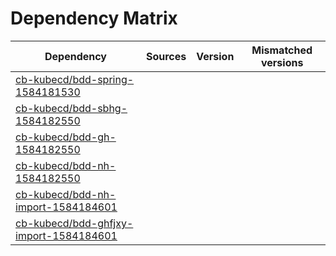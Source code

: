 # Dependency Matrix

Dependency | Sources | Version | Mismatched versions
---------- | ------- | ------- | -------------------
[cb-kubecd/bdd-spring-1584181530](https://github.com/cb-kubecd/bdd-spring-1584181530.git) |  | []() | 
[cb-kubecd/bdd-sbhg-1584182550](https://github.com/cb-kubecd/bdd-sbhg-1584182550.git) |  | []() | 
[cb-kubecd/bdd-gh-1584182550](https://github.com/cb-kubecd/bdd-gh-1584182550.git) |  | []() | 
[cb-kubecd/bdd-nh-1584182550](https://github.com/cb-kubecd/bdd-nh-1584182550.git) |  | []() | 
[cb-kubecd/bdd-nh-import-1584184601](https://github.com/cb-kubecd/bdd-nh-import-1584184601.git) |  | []() | 
[cb-kubecd/bdd-ghfjxy-import-1584184601](https://github.com/cb-kubecd/bdd-ghfjxy-import-1584184601.git) |  | []() | 

